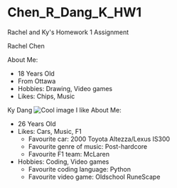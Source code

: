 # Chen_R_Dang_K_HW1
Rachel and Ky's Homework 1 Assignment

Rachel Chen

About Me:
- 18 Years Old
- From Ottawa
- Hobbies: Drawing, Video games
- Likes: Chips, Music

Ky Dang
![Cool image I like](altezza.png "Altezza Pic")
About Me:
- 26 Years Old
- Likes: Cars, Music, F1
    - Favourite car: 2000 Toyota Altezza/Lexus IS300
    - Favourite genre of music: Post-hardcore
    - Favourite F1 team: McLaren
- Hobbies: Coding, Video games
    - Favourite coding language: Python
    - Favourite video game: Oldschool RuneScape
